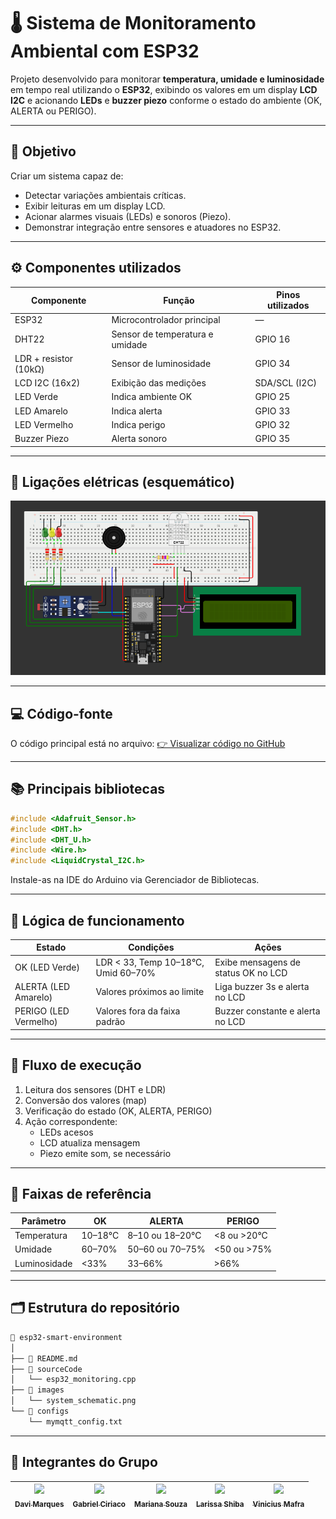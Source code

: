 # 🌡️ Sistema de Monitoramento Ambiental com ESP32

Projeto desenvolvido para monitorar **temperatura, umidade e luminosidade** em tempo real utilizando o **ESP32**, exibindo os valores em um display **LCD I2C** e acionando **LEDs** e **buzzer piezo** conforme o estado do ambiente (OK, ALERTA ou PERIGO).

---

## 🧠 Objetivo

Criar um sistema capaz de:

- Detectar variações ambientais críticas.
- Exibir leituras em um display LCD.
- Acionar alarmes visuais (LEDs) e sonoros (Piezo).
- Demonstrar integração entre sensores e atuadores no ESP32.

---

## ⚙️ Componentes utilizados

| Componente | Função | Pinos utilizados |
|-------------|--------|------------------|
| ESP32 | Microcontrolador principal | — |
| DHT22 | Sensor de temperatura e umidade | GPIO 16 |
| LDR + resistor (10kΩ) | Sensor de luminosidade | GPIO 34 |
| LCD I2C (16x2) | Exibição das medições | SDA/SCL (I2C) |
| LED Verde | Indica ambiente OK | GPIO 25 |
| LED Amarelo | Indica alerta | GPIO 33 |
| LED Vermelho | Indica perigo | GPIO 32 |
| Buzzer Piezo | Alerta sonoro | GPIO 35 |

---

## 🧩 Ligações elétricas (esquemático)

<div align="center">

![Esquemática do Sistema](images/system_schematic.png)

</div>

---

## 💻 Código-fonte

O código principal está no arquivo:
[👉 Visualizar código no GitHub](sourceCode/esp32_monitoring.cpp)

---

## 📚 Principais bibliotecas

```cpp
#include <Adafruit_Sensor.h>
#include <DHT.h>
#include <DHT_U.h>
#include <Wire.h>
#include <LiquidCrystal_I2C.h>
```

Instale-as na IDE do Arduino via Gerenciador de Bibliotecas.

---

## 🚦 Lógica de funcionamento

| Estado | Condições | Ações |
|-------------|--------|------------------|
| OK (LED Verde) | LDR < 33, Temp 10–18°C, Umid 60–70% | Exibe mensagens de status OK no LCD |
| ALERTA (LED Amarelo) | Valores próximos ao limite | Liga buzzer 3s e alerta no LCD |
| PERIGO (LED Vermelho) | Valores fora da faixa padrão | Buzzer constante e alerta no LCD |

---

## 🔁 Fluxo de execução

1. Leitura dos sensores (DHT e LDR)
2. Conversão dos valores (map)
3. Verificação do estado (OK, ALERTA, PERIGO)
4. Ação correspondente:
    - LEDs acesos
    - LCD atualiza mensagem
    - Piezo emite som, se necessário

---

## 🧠 Faixas de referência

| Parâmetro | OK | ALERTA | PERIGO |
|-------------|--------|------------------|------------------|
| Temperatura | 10–18°C | 8–10 ou 18–20°C | <8 ou >20°C |
| Umidade | 60–70% | 50–60 ou 70–75% | <50 ou >75% |
| Luminosidade | <33% | 33–66% | >66% |

---

## 🗂️ Estrutura do repositório

```bash
📁 esp32-smart-environment
│
├── 📄 README.md
├── 📁 sourceCode
│   └── esp32_monitoring.cpp
├── 📁 images
│   └── system_schematic.png
└── 📁 configs
    └── mymqtt_config.txt
```

---

## 👥 Integrantes do Grupo

| [<img loading="lazy" src="https://github.com/DaviMunhoz1005.png" width=115><br><sub>Davi Marques</sub>](https://github.com/DaviMunhoz1005) |  [<img loading="lazy" src="https://github.com/Gabsgc01.png" width=115><br><sub>Gabriel Ciriaco</sub>](https://github.com/Gabsgc01) | [<img loading="lazy" src="https://github.com/MariFranca.png" width=115><br><sub>Mariana Souza</sub>](https://github.com/MariFranca) | [<img loading="lazy" src="https://github.com/larissashiba.png" width=115><br><sub>Larissa Shiba</sub>](https://github.com/larissashiba) | [<img loading="lazy" src="https://github.com/Mafraaa.png" width=115><br><sub>Vinicius Mafra</sub>](https://github.com/Mafraaa) | 
| :---: | :---: | :---: | :---: | :---: |
